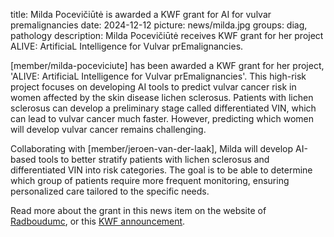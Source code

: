title: Milda Pocevičiūtė is awarded a KWF grant for AI for vulvar premalignancies
date: 2024-12-12
picture: news/milda.jpg
groups: diag, pathology
description: Milda Pocevičiūtė receives KWF grant for her project ALIVE: ArtificiaL Intelligence for Vulvar prEmalignancies.

[member/milda-poceviciute] has been awarded a KWF grant for her project, 'ALIVE: ArtificiaL Intelligence for Vulvar prEmalignancies'. This high-risk project focuses on developing AI tools to predict vulvar cancer risk in women affected by the skin disease lichen sclerosus. Patients with lichen sclerosus can develop a preliminary stage called differentiated VIN, which can lead to vulvar cancer much faster. However, predicting which women will develop vulvar cancer remains challenging. 

Collaborating with [member/jeroen-van-der-laak], Milda will develop AI-based tools to better stratify patients with lichen sclerosus and differentiated VIN into risk categories. The goal is to be able to determine which group of patients require more frequent monitoring, ensuring personalized care tailored to the specific needs.

Read more about the grant in this news item on the website of [Radboudumc](https://www.radboudumc.nl/en/news-items/2024/kwfsubsidie-voor-drie-projecten-radboudumc), or this [KWF announcement](https://www.kwf.nl/onderzoek/onderzoeksdatabase/het-voorspellen-van-vulvakanker-door-toevoeging-van-kunstmatige).
